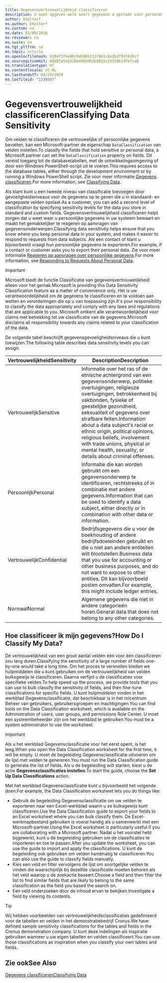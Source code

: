 ```yaml
---
title: Gegevensvertrouwelijkheid classificeren
description: U moet opgeven welk soort gegevens u opslaat over personen zodat u kunt reageren op aanvragen van gegevensonderwerpen.
author: bholtorf
ms.author: bholtorf
ms.custom: na
ms.date: 03/09/2018
ms.reviewer: na
ms.suite: na
ms.tgt_pltfrm: na
ms.topic: article
ms.openlocfilehash: b104f3f4a90c9db08b113f861c6e2b3f93f639c7
ms.sourcegitcommit: 60b87e5eb32bb408dd65b9855c29159b1dfbfca8
ms.translationtype: HT
ms.contentlocale: nl-NL
ms.lasthandoff: 04/29/2019
ms.locfileid: "1239357"
---
```

# <a name="classifying-data-sensitivity"></a><span data-ttu-id="f4fab-103">Gegevensvertrouwelijkheid classificeren</span><span class="sxs-lookup"><span data-stu-id="f4fab-103">Classifying Data Sensitivity</span></span>
<span data-ttu-id="f4fab-104">Om velden te classificeren die vertrouwelijke of persoonlijke gegevens bevatten, kan een Microsoft-partner de eigenschap ```DataClassification``` van velden instellen.</span><span class="sxs-lookup"><span data-stu-id="f4fab-104">To classify the fields that hold sensitive or personal data, a Microsoft partner can set the ```DataClassification``` property on fields.</span></span> <span data-ttu-id="f4fab-105">Dit vereist toegang tot de databasetabellen, met de ontwikkelingsomgeving of door een Windows PowerShell-script uit te voeren.</span><span class="sxs-lookup"><span data-stu-id="f4fab-105">This requires access to the database tables, either through the development environment or by running a Windows PowerShell script.</span></span> <span data-ttu-id="f4fab-106">Zie voor meer informatie [Gegevens classificeren](https://docs.microsoft.com/en-us/dynamics-nav/classifying-data).</span><span class="sxs-lookup"><span data-stu-id="f4fab-106">For more information, see [Classifying Data](https://docs.microsoft.com/en-us/dynamics-nav/classifying-data).</span></span>  

<span data-ttu-id="f4fab-107">Als klant kunt u een tweede niveau van classificatie toevoegen door gevoeligheidsniveaus voor de gegevens op te geven die u in standaard- en aangepaste velden opslaat.</span><span class="sxs-lookup"><span data-stu-id="f4fab-107">As a customer, you can add a second level of classification by specifying sensitivity levels for the data you store in standard and custom fields.</span></span> <span data-ttu-id="f4fab-108">Gegevensvertrouwelijkheid classificeren helpt zorgen dat u weet waar u persoonlijke gegevens in uw systeem bewaart en maakt het gemakkelijker te reageren op aanvragen van gegevensonderwerpen.</span><span class="sxs-lookup"><span data-stu-id="f4fab-108">Classifying data sensitivity helps ensure that you know where you keep personal data in your system, and makes it easier to respond to requests from data subjects.</span></span> <span data-ttu-id="f4fab-109">Als een contact of klant u bijvoorbeeld vraagt hun persoonlijke gegevens te exporteren.</span><span class="sxs-lookup"><span data-stu-id="f4fab-109">For example, if a contact or customer asks you to export their personal data.</span></span> <span data-ttu-id="f4fab-110">Zie voor meer informatie [Reageren op aanvragen over persoonlijke gegevens](admin-responding-to-requests-about-personal-data.md).</span><span class="sxs-lookup"><span data-stu-id="f4fab-110">For more information, see [Responding to Requests About Personal Data](admin-responding-to-requests-about-personal-data.md).</span></span>

> [!Important]
> <span data-ttu-id="f4fab-111">Microsoft biedt de functie Classificatie van gegevensvertrouwelijkheid alleen voor het gemak.</span><span class="sxs-lookup"><span data-stu-id="f4fab-111">Microsoft is providing this Data Sensitivity Classification feature as a matter of convenience only.</span></span> <span data-ttu-id="f4fab-112">Het is uw verantwoordelijkheid om de gegevens te classificeren en te voldoen aan wetten en verordeningen die op u van toepassing zijn.</span><span class="sxs-lookup"><span data-stu-id="f4fab-112">It's your responsibility to classify the data appropriately and comply with any laws and regulations that are applicable to you.</span></span> <span data-ttu-id="f4fab-113">Microsoft ontkent alle verantwoordelijkheid voor claims met betrekking tot uw classificatie van de gegevens.</span><span class="sxs-lookup"><span data-stu-id="f4fab-113">Microsoft disclaims all responsibility towards any claims related to your classification of the data.</span></span>  

<span data-ttu-id="f4fab-114">De volgende tabel beschrijft gegevensgevoeligheidsniveaus die u kunt toewijzen.</span><span class="sxs-lookup"><span data-stu-id="f4fab-114">The following table describes data sensitivity levels you can assign.</span></span>

|<span data-ttu-id="f4fab-115">Vertrouwelijkheid</span><span class="sxs-lookup"><span data-stu-id="f4fab-115">Sensitivity</span></span>|<span data-ttu-id="f4fab-116">Description</span><span class="sxs-lookup"><span data-stu-id="f4fab-116">Description</span></span>|
|----|----|
|<span data-ttu-id="f4fab-117">Vertrouwelijk</span><span class="sxs-lookup"><span data-stu-id="f4fab-117">Sensitive</span></span> | <span data-ttu-id="f4fab-118">Informatie over het ras of de etnische achtergrond van een gegevensonderwerp, politieke overtuigingen, religieuze overtuigingen, betrokkenheid bij vakbonden, fysieke of geestelijke gezondheid, seksualiteit of gegevens over strafbare feiten.</span><span class="sxs-lookup"><span data-stu-id="f4fab-118">Information about a data subject's racial or ethnic origin, political opinions, religious beliefs, involvement with trade unions, physical or mental health, sexuality, or details about criminal offenses.</span></span> |
|<span data-ttu-id="f4fab-119">Persoonlijk</span><span class="sxs-lookup"><span data-stu-id="f4fab-119">Personal</span></span> | <span data-ttu-id="f4fab-120">Informatie die kan worden gebruikt om een gegevensonderwerp te identificeren, rechtstreeks of in combinatie met andere gegevens.</span><span class="sxs-lookup"><span data-stu-id="f4fab-120">Information that can be used to identify a data subject, either directly or in combination with other data or information.</span></span>|
|<span data-ttu-id="f4fab-121">Vertrouwelijk</span><span class="sxs-lookup"><span data-stu-id="f4fab-121">Confidential</span></span> | <span data-ttu-id="f4fab-122">Bedrijfsgegevens die u voor de boekhouding of andere bedrijfsdoeleinden gebruikt en die u niet aan andere entiteiten wilt blootstellen.</span><span class="sxs-lookup"><span data-stu-id="f4fab-122">Business data that you use for accounting or other business purposes, and do not want to expose to other entities.</span></span> <span data-ttu-id="f4fab-123">Dit kan bijvoorbeeld posten omvatten.</span><span class="sxs-lookup"><span data-stu-id="f4fab-123">For example, this might include ledger entries.</span></span>|
|<span data-ttu-id="f4fab-124">Normaal</span><span class="sxs-lookup"><span data-stu-id="f4fab-124">Normal</span></span> | <span data-ttu-id="f4fab-125">Algemene gegevens die niet in andere categorieën horen.</span><span class="sxs-lookup"><span data-stu-id="f4fab-125">General data that does not belong to any other categories.</span></span>|

## <a name="how-do-i-classify-my-data"></a><span data-ttu-id="f4fab-126">Hoe classificeer ik mijn gegevens?</span><span class="sxs-lookup"><span data-stu-id="f4fab-126">How Do I Classify My Data?</span></span>
<span data-ttu-id="f4fab-127">De vertrouwelijkheid van een groot aantal velden één voor één classificeren zou lang duren.</span><span class="sxs-lookup"><span data-stu-id="f4fab-127">Classifying the sensitivity of a large number of fields one-by-one would take a long time.</span></span> <span data-ttu-id="f4fab-128">Om het proces te versnellen bieden we hulpmiddelen die u kunt gebruiken om de vertrouwelijkheid van velden bulksgewijs te classificeren. Daarna verfijnt u de classificaties voor specifieke velden.</span><span class="sxs-lookup"><span data-stu-id="f4fab-128">To help speed up the process, we provide tools that you can use to bulk classify the sensitivity of fields, and then fine-tune classifications for specific fields.</span></span> <span data-ttu-id="f4fab-129">U kunt hulpmiddelen vinden in het werkblad Gegevensclassificatie, dat beschikbaar is in het rolcentrum Beheer van gebruikers, gebruikersgroepen en machtigingen.</span><span class="sxs-lookup"><span data-stu-id="f4fab-129">You can find tools on the Data Classification worksheet, which is available on the Administration of users, user groups, and permissions Role Center.</span></span> <span data-ttu-id="f4fab-130">U moet een systeembeheerder zijn om het werkblad te gebruiken.</span><span class="sxs-lookup"><span data-stu-id="f4fab-130">You must be a system administrator to use the worksheet.</span></span>

> [!Important]
> <span data-ttu-id="f4fab-131">Als u het werkblad Gegevensclassificatie voor het eerst opent, is het leeg.</span><span class="sxs-lookup"><span data-stu-id="f4fab-131">When you open the Data Classification worksheet for the first time, it will be empty.</span></span> <span data-ttu-id="f4fab-132">U moet de begeleiding Gegevensclassificatie uitvoeren om de lijst met velden te genereren.</span><span class="sxs-lookup"><span data-stu-id="f4fab-132">You must run the Data Classification guide to generate the list of fields.</span></span> <span data-ttu-id="f4fab-133">Als u de begeleiding wilt starten, kiest u de actie **Gegevensclassificaties instellen**.</span><span class="sxs-lookup"><span data-stu-id="f4fab-133">To start the guide, choose the **Set Up Data Classifications** action.</span></span>

<span data-ttu-id="f4fab-134">Met het werkblad Gegevensclassificatie kunt u bijvoorbeeld het volgende doen:</span><span class="sxs-lookup"><span data-stu-id="f4fab-134">For example, the Data Classification worksheet lets you do things like:</span></span>  

* <span data-ttu-id="f4fab-135">Gebruik de begeleiding Gegevensclassificatie om uw velden te exporteren naar een Excel-werkblad waarin u ze bulksgewijs kunt classificeren.</span><span class="sxs-lookup"><span data-stu-id="f4fab-135">Use the Data Classification guide to export your fields to an Excel worksheet where you can bulk classify them.</span></span> <span data-ttu-id="f4fab-136">De Excel-werkmapbestand gebruiken is vooral handig als u samenwerkt met een Microsoft-partner.</span><span class="sxs-lookup"><span data-stu-id="f4fab-136">Using the Excel worksheet is particularly useful if you are collaborating with a Microsoft partner.</span></span> <span data-ttu-id="f4fab-137">Nadat u het voorstel hebt bijgewerkt, kunt u de begeleiding gebruiken om de classificaties te importeren en toe te passen.</span><span class="sxs-lookup"><span data-stu-id="f4fab-137">After you update the worksheet, you can use the guide to import and apply the classifications.</span></span> <span data-ttu-id="f4fab-138">U kunt de begeleiding ook gebruiken om velden handmatig te classificeren.</span><span class="sxs-lookup"><span data-stu-id="f4fab-138">You can also use the guide to classify fields manually.</span></span>  
* <span data-ttu-id="f4fab-139">Kies een veld en filter vervolgens de lijst om soortgelijke velden te vinden die waarschijnlijk bij dezelfde classificatie moeten behoren als het veld waarop u de zoekactie baseert.</span><span class="sxs-lookup"><span data-stu-id="f4fab-139">Choose a field and then filter the list to find similar fields that are likely to belong to the same classification as the field you based the search on.</span></span>  
* <span data-ttu-id="f4fab-140">Een veld onderzoeken door de inhoud ervan te bekijken.</span><span class="sxs-lookup"><span data-stu-id="f4fab-140">Investigate a field by viewing its contents.</span></span>  

> [!Tip]
> <span data-ttu-id="f4fab-141">Wij hebben voorbeelden van vertrouwelijkheidsclassificaties gedefinieerd voor de tabellen en velden in het demonstratiebedrijf Cronus.</span><span class="sxs-lookup"><span data-stu-id="f4fab-141">We have defined sample sensitivity classifications for the tables and fields in the Cronus demonstration company.</span></span> <span data-ttu-id="f4fab-142">U kunt deze indelingen als inspiratie gebruiken wanneer u uw eigen tabellen en velden classificeert.</span><span class="sxs-lookup"><span data-stu-id="f4fab-142">You can use those classifications as inspiration when you classify your own tables and fields.</span></span>

## <a name="see-also"></a><span data-ttu-id="f4fab-143">Zie ook</span><span class="sxs-lookup"><span data-stu-id="f4fab-143">See Also</span></span>
[<span data-ttu-id="f4fab-144">Gegevens classificeren</span><span class="sxs-lookup"><span data-stu-id="f4fab-144">Classifying Data</span></span>](https://docs.microsoft.com/en-us/dynamics-nav/classifying-data)  
